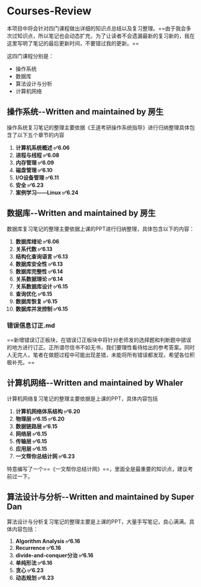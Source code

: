 # Courses-Review
本项目中将会针对四门课程做出详细的知识点总结以及复习整理。==由于我会多次过知识点，所以笔记也会动态扩充，为了让读者不会遗漏最新的复习新的，我在这里写明了笔记的最后更新时间，不要错过我的更新。==

这四门课程分别是：

- 操作系统
- 数据库
- 算法设计与分析
- 计算机网络

## 操作系统--Written and maintained by 房生

操作系统复习笔记的整理主要依据《王道考研操作系统指导》进行归纳整理具体包含了以下五个章节的内容

1. **计算机系统概述    ✅6.06**
2. **进程与线程       ✅6.08**
3. **内存管理         ✅6.09**
4. **磁盘管理         ✅6.10**
5. **I/O设备管理      ✅6.11**
6. **安全             ✅6.23**
7. **案例学习——Linux   ✅6.24**

## **数据库--Written and ma**intained by 房生

数据库复习笔记的整理主要依据上课的PPT进行归纳整理，具体包含以下的内容：

1. **数据库绪论        ✅6.06**
2. **关系代数          ✅6.13**
3. **结构化查询语言     ✅6.13**
4. **数据库安全性       ✅6.13**
5. **数据库完整性       ✅6.14**
6. **关系数据理论       ✅6.14**
7. **关系数据库设计      ✅6.15**
8. **查询优化           ✅6.15**
9. **数据库恢复         ✅6.15**
10. **数据库并发控制      ✅6.15**

### 错误信息订正.md

==新增错误订正板块，在错误订正板块中将针对老师发的选择题和判断题中错误的地方进行订正。正所谓尽信书不如无书，我们要理性看待给出的参考答案。同时人无完人，笔者在做题过程中可能出现差错，未能将所有错误都发现，希望各位积极补充。==

## 计算机网络--Written and maintained by Whaler

计算机网络复习笔记的整理主要依据是上课的PPT，具体内容包括

1. **计算机网络体系结构   ✅6.20**
2. **物理层           ✅6.15   ✅6.20**  
3. **数据链路层        ✅6.15**
4. **网络层           ✅6.15**
5. **传输层           ✅6.15**
6. **应用层           ✅6.15**
7. **一文帮你总结计网   ✅6.23**

特意编写了一个==《一文帮你总结计网》==，里面全是最重要的知识点，建议考前过一下。

## 算法设计与分析--Written and maintained by Super Dan

算法设计与分析复习笔记的整理主要是上课的PPT，大量手写笔记，良心满满。具体内容包括：

1. **Algorithm Analysis       ✅6.16**
2. **Recurrence               ✅6.16**
3. **divide-and-conquer分治    ✅6.16**
4. **单纯形法                   ✅6.16**
5. **贪心                      ✅6.23**
6. **动态规划                   ✅6.23**
